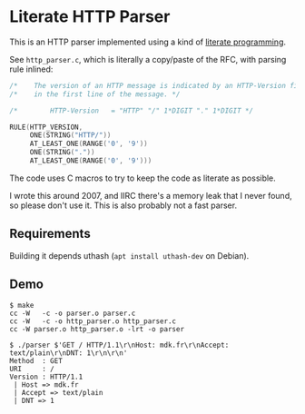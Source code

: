 # Literate HTTP Parser

This is an HTTP parser implemented using a kind of [literate
programming](https://en.wikipedia.org/wiki/Literate_programming).

See `http_parser.c`, which is literally a copy/paste of the RFC, with parsing rule inlined:

```c
/*    The version of an HTTP message is indicated by an HTTP-Version field */
/*    in the first line of the message. */

/*        HTTP-Version   = "HTTP" "/" 1*DIGIT "." 1*DIGIT */

RULE(HTTP_VERSION,
     ONE(STRING("HTTP/"))
     AT_LEAST_ONE(RANGE('0', '9'))
     ONE(STRING("."))
     AT_LEAST_ONE(RANGE('0', '9')))
```

The code uses C macros to try to keep the code as literate as possible.

I wrote this around 2007, and IIRC there's a memory leak that I never
found, so please don't use it. This is also probably not a fast
parser.


## Requirements

Building it depends uthash (`apt install uthash-dev` on Debian).


## Demo

```
$ make
cc -W   -c -o parser.o parser.c
cc -W   -c -o http_parser.o http_parser.c
cc -W parser.o http_parser.o -lrt -o parser

$ ./parser $'GET / HTTP/1.1\r\nHost: mdk.fr\r\nAccept: text/plain\r\nDNT: 1\r\n\r\n'
Method  : GET
URI     : /
Version : HTTP/1.1
 | Host => mdk.fr
 | Accept => text/plain
 | DNT => 1
```
